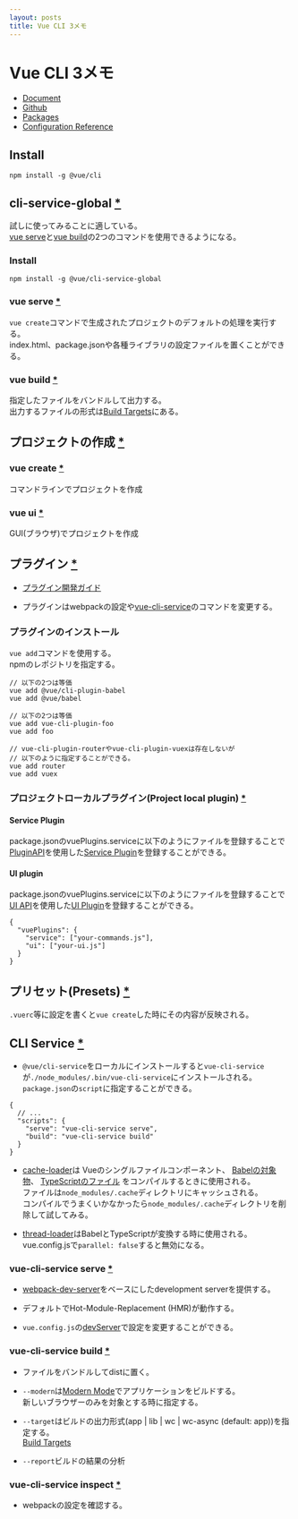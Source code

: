 ```yaml
---
layout: posts
title: Vue CLI 3メモ 
---
```

# Vue CLI 3メモ 

* [Document](https://cli.vuejs.org/)  
* [Github](https://github.com/vuejs/vue-cli)  
* [Packages](https://github.com/vuejs/vue-cli/tree/dev/packages/%40vue)  
* [Configuration Reference](https://cli.vuejs.org/config/)

## Install

```
npm install -g @vue/cli
```

## cli-service-global [\*](https://cli.vuejs.org/guide/prototyping.html#instant-prototyping)

試しに使ってみることに適している。  
[vue serve](https://cli.vuejs.org/guide/prototyping.html#vue-serve)と[vue build](https://cli.vuejs.org/guide/prototyping.html#vue-build)の2つのコマンドを使用できるようになる。

### Install

```
npm install -g @vue/cli-service-global
```

### vue serve [\*](https://cli.vuejs.org/guide/prototyping.html#vue-serve)

`vue create`コマンドで生成されたプロジェクトのデフォルトの処理を実行する。  
index.html、package.jsonや各種ライブラリの設定ファイルを置くことができる。

### vue build [\*](https://cli.vuejs.org/guide/prototyping.html#vue-build)

指定したファイルをバンドルして出力する。  
出力するファイルの形式は[Build Targets](https://cli.vuejs.org/guide/build-targets.html#build-targets)にある。

## プロジェクトの作成 [\*](https://cli.vuejs.org/guide/creating-a-project.html#creating-a-project)

### vue create [\*](https://cli.vuejs.org/guide/creating-a-project.html#vue-create)

コマンドラインでプロジェクトを作成

### vue ui [\*](https://cli.vuejs.org/guide/creating-a-project.html#using-the-gui)

GUI(ブラウザ)でプロジェクトを作成

## プラグイン [\*](https://cli.vuejs.org/guide/plugins-and-presets.html#plugins)

* [プラグイン開発ガイド](https://cli.vuejs.org/dev-guide/plugin-dev.html)

* プラグインはwebpackの設定や[vue-cli-service](https://cli.vuejs.org/guide/cli-service.html)のコマンドを変更する。

### プラグインのインストール

`vue add`コマンドを使用する。  
npmのレポジトリを指定する。

```
// 以下の2つは等価
vue add @vue/cli-plugin-babel
vue add @vue/babel

// 以下の2つは等価
vue add vue-cli-plugin-foo
vue add foo

// vue-cli-plugin-routerやvue-cli-plugin-vuexは存在しないが
// 以下のように指定することができる。
vue add router
vue add vuex
```

### プロジェクトローカルプラグイン(Project local plugin) [\*](https://cli.vuejs.org/guide/plugins-and-presets.html#project-local-plugin)

#### Service Plugin

package.jsonのvuePlugins.serviceに以下のようにファイルを登録することで[PluginAPI](https://github.com/vuejs/vue-cli/blob/dev/packages/%40vue/cli-service/lib/PluginAPI.js)を使用した[Service Plugin](https://cli.vuejs.org/dev-guide/plugin-dev.html#service-plugin)を登録することができる。

#### UI plugin

package.jsonのvuePlugins.serviceに以下のようにファイルを登録することで[UI API](https://cli.vuejs.org/dev-guide/ui-api.html#ui-api)を使用した[UI Plugin](https://cli.vuejs.org/dev-guide/ui-info.html)を登録することができる。

```
{
  "vuePlugins": {
    "service": ["your-commands.js"],
    "ui": ["your-ui.js"]
  }
}
```

## プリセット(Presets) [\*](https://cli.vuejs.org/guide/plugins-and-presets.html#presets)

`.vuerc`等に設定を書くと`vue create`した時にその内容が反映される。

## CLI Service [\*](https://cli.vuejs.org/guide/cli-service.html#cli-service)

* `@vue/cli-service`をローカルにインストールすると`vue-cli-service`が`./node_modules/.bin/vue-cli-service`にインストールされる。  
`package.json`の`script`に指定することができる。

```
{
  // ...
  "scripts": {
    "serve": "vue-cli-service serve",
    "build": "vue-cli-service build"
  }
}
```

* [cache-loader](https://github.com/webpack-contrib/cache-loader)は
Vueのシングルファイルコンポーネント、
[Babelの対象物](https://github.com/vuejs/vue-cli/tree/dev/packages/%40vue/cli-plugin-babel)、
[TypeScriptのファイル](https://github.com/vuejs/vue-cli/tree/dev/packages/%40vue/cli-plugin-typescript)
をコンパイルするときに使用される。  
ファイルは`node_modules/.cache`ディレクトリにキャッシュされる。  
コンパイルでうまくいかなかったら`node_modules/.cache`ディレクトリを削除して試してみる。

* [thread-loader](https://github.com/webpack-contrib/thread-loader)はBabelとTypeScriptが変換する時に使用される。  
vue.config.jsで`parallel: false`すると無効になる。  


### vue-cli-service serve [\*](https://cli.vuejs.org/guide/cli-service.html#vue-cli-service-serve)

* [webpack-dev-server](https://github.com/webpack/webpack-dev-server)をベースにしたdevelopment serverを提供する。

* デフォルトでHot-Module-Replacement (HMR)が動作する。

* `vue.config.js`の[devServer](https://cli.vuejs.org/config/#devserver)で設定を変更することができる。

### vue-cli-service build [\*](https://cli.vuejs.org/guide/cli-service.html#vue-cli-service-build)

* ファイルをバンドルしてdistに置く。

* `--modern`は[Modern Mode](https://cli.vuejs.org/guide/browser-compatibility.html#modern-mode)でアプリケーションをビルドする。  
新しいブラウザーのみを対象とする時に指定する。

* `--target`はビルドの出力形式(app | lib | wc | wc-async (default: app))を指定する。  
[Build Targets](https://cli.vuejs.org/guide/build-targets.html#build-targets)

* `--report`ビルドの結果の分析

### vue-cli-service inspect [\*](https://cli.vuejs.org/guide/cli-service.html#vue-cli-service-inspect)

* webpackの設定を確認する。
